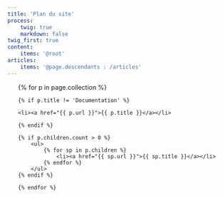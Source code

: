 ```yaml
---
title: 'Plan du site'
process:
    twig: true
    markdown: false
twig_first: true
content:
    items: '@root'
articles:
    items: '@page.descendants : /articles'
---
```


<ul>
    {% for p in page.collection %}

    {% if p.title != 'Documentation' %}

    <li><a href="{{ p.url }}">{{ p.title }}</a></li>

    {% endif %}

    {% if p.children.count > 0 %}
        <ul>
            {% for sp in p.children %}
                <li><a href="{{ sp.url }}">{{ sp.title }}</a></li>
            {% endfor %}
        </ul>
    {% endif %}

    {% endfor %}
</ul>
